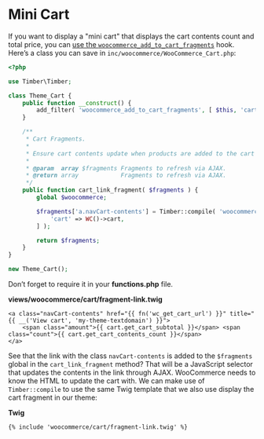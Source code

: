# Mini Cart

If you want to display a "mini cart" that displays the cart contents count and total price, you can [use the `woocommerce_add_to_cart_fragments`](https://docs.woocommerce.com/document/show-cart-contents-total/) hook. Here’s a class you can save in `inc/woocommerce/WooCommerce_Cart.php`:

```php
<?php

use Timber\Timber;

class Theme_Cart {
    public function __construct() {
        add_filter( 'woocommerce_add_to_cart_fragments', [ $this, 'cart_link_fragment' ] );
    }

    /**
     * Cart Fragments.
     *
     * Ensure cart contents update when products are added to the cart via AJAX.
     *
     * @param  array $fragments Fragments to refresh via AJAX.
     * @return array            Fragments to refresh via AJAX.
     */
    public function cart_link_fragment( $fragments ) {
        global $woocommerce;

        $fragments['a.navCart-contents'] = Timber::compile( 'woocommerce/cart/fragment-link.twig', [
            'cart' => WC()->cart,
        ] );

        return $fragments;
    }
}

new Theme_Cart();
```

Don’t forget to require it in your **functions.php** file.

**views/woocommerce/cart/fragment-link.twig**

```twig
<a class="navCart-contents" href="{{ fn('wc_get_cart_url') }}" title="{{ __('View cart', 'my-theme-textdomain') }}">
    <span class="amount">{{ cart.get_cart_subtotal }}</span> <span class="count">{{ cart.get_cart_contents_count }}</span>
</a>
```

See that the link with the class `navCart-contents` is added to the `$fragments` global in the `cart_link_fragment` method? That will be a JavaScript selector that updates the contents in the link through AJAX. WooCommerce needs to know the HTML to update the cart with. We can make use of `Timber::compile` to use the same Twig template that we also use display the cart fragment in our theme:

**Twig**

```Twig
{% include 'woocommerce/cart/fragment-link.twig' %}
```

